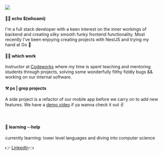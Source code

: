 <p>
  <img src="https://s8.gifyu.com/images/HI-IM-MAYLYNN-2.gif"/>
</p>

#### 🙋‍♀️ echo $(whoami)
I'm a full stack developer with a keen interest on the inner workings of backend and creating silky smooth funky frontend functionality. Most recently I've been enjoying creating projects with NestJS and trying my hand at Go 🥲

#### 👩‍💻 which work
Instructor at [Codeworks](https://codeworks.me/) where my time is spent teaching and mentoring students through projects, solving some wonderfully filthy fiddly bugs && working on our internal software. 

#### ⚒️ ps | grep projects
A side project is a refactor of our mobile app before we carry on to add new features. We have a [demo video](https://www.youtube.com/watch?v=wZ4gDSbOGk4&feature=youtu.be) if ya wanna check it out :v: </div>

<br>

#### 🌱 learning --help
currently learning: lower level languages and diving into computer science 

👉 [LinkedIn](https://www.linkedin.com/in/maylynn-ng/)👈 
